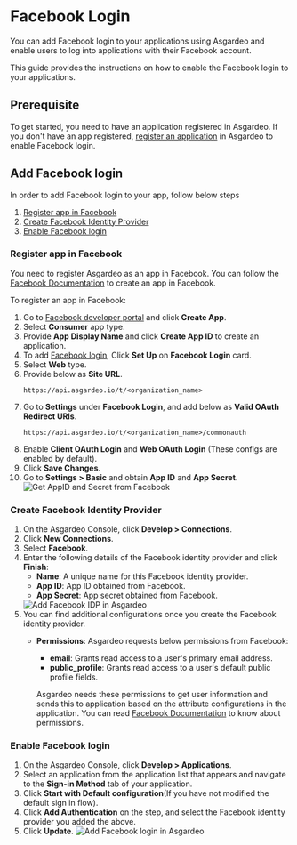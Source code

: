 # Facebook Login

You can add Facebook login to your applications using Asgardeo and enable users to log into applications with their Facebook account.

This guide provides the instructions on how to enable the Facebook login to your applications. 

## Prerequisite
To get started, you need to have an application registered in Asgardeo. If you don't have an app registered, [register an application](../../applications/) in Asgardeo to enable Facebook login.

## Add Facebook login
In order to add Facebook login to your app, follow below steps
 1. [Register app in Facebook](#register-app-in-facebook)
 2. [Create Facebook Identity Provider](#create-facebook-identity-provider)
 3. [Enable Facebook login](#enable-facebook-login)

### Register app in Facebook
You need to register Asgardeo as an app in Facebook. You can follow the [Facebook Documentation](https://developers.facebook.com/docs/development/create-an-app) to create an app in Facebook.

To register an app in Facebook:
1. Go to [Facebook developer portal](https://developers.facebook.com/apps) and click **Create App**.
2. Select **Consumer** app type.
3. Provide **App Display Name** and click **Create App ID** to create an application.
4. To add [Facebook login](https://developers.facebook.com/docs/facebook-login/), Click **Set Up** on **Facebook Login** card.
5. Select **Web** type.
6. Provide below as **Site URL**.
    ```
    https://api.asgardeo.io/t/<organization_name>
    ```
7. Go to **Settings** under **Facebook Login**, and add below as **Valid OAuth Redirect URIs**.
   ```
   https://api.asgardeo.io/t/<organization_name>/commonauth
   ```
9. Enable **Client OAuth Login** and **Web OAuth Login** (These configs are enabled by default). 
8. Click **Save Changes**.
9. Go to **Settings > Basic** and obtain **App ID** and **App Secret**.
      <img :src="$withBase('/assets/img/guides/idp/facebook-idp/app-id-secret-from-facebook.png')" alt="Get AppID and Secret from Facebook">

### Create Facebook Identity Provider
1. On the Asgardeo Console, click **Develop > Connections**.
2. Click **New Connections**.
3. Select **Facebook**.
4. Enter the following details of the Facebook identity provider and click **Finish**:
    - **Name**: A unique name for this Facebook identity provider.
    - **App ID**: App ID obtained from Facebook.
    - **App Secret**: App secret obtained from Facebook.   
    <img :src="$withBase('/assets/img/guides/idp/facebook-idp/add-facebook-idp.png')" alt="Add Facebook IDP in Asgardeo">
5. You can find additional configurations once you create the Facebook identity provider.
    - **Permissions**: Asgardeo requests below permissions from Facebook:
      - **email**: Grants read access to a user's primary email address.
      - **public_profile**: Grants read access to a user's default public profile fields.  
    
      Asgardeo needs these permissions to get user information and sends this to application based on the attribute configurations in the application. You can read [Facebook Documentation](https://developers.facebook.com/docs/permissions/reference) to know about permissions.
 
###  Enable Facebook login
1. On the Asgardeo Console, click **Develop > Applications**.
2. Select an application from the application list that appears and navigate to the **Sign-in Method** tab of your application.
3. Click **Start with Default configuration**(If you have not modified the default sign in flow).
4. Click **Add Authentication** on the step, and select the Facebook identity provider you added the above.
5. Click **Update**.
    <img :src="$withBase('/assets/img/guides/idp/facebook-idp/add-facebook-federation-with-basic.png')" alt="Add Facebook login in Asgardeo">
